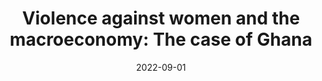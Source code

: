 ---
title: "Violence against women and the macroeconomy: The case of Ghana"
authors:
- admin
- Kim, K.
- Ashe, S.
- Chadha, M.
- Asant, F.
- piiroinen
- duvvury
date: "2022-09-01"
doi: "10.1002/jid.3588"

# Publication name and optional abbreviated publication name.
publication: "Journal of International Development, 34(2), 239–258."
publication_short: ""

Params:
  link: "https://onlinelibrary.wiley.com/doi/10.1002/jid.3588"

# Publication type.
# Accepts a single type but formatted as a YAML list (for Hugo requirements).
# Enter a publication type from the CSL standard.
publication_types: ["article-journal"]



# links:
# - name: ""
#   url: ""
# url_pdf: http://arxiv.org/pdf/1512.04133v1
# url_code: 'https://github.com/HugoBlox/hugo-blox-builder'
# url_dataset: ''
# url_poster: ''
# url_project: ''
# url_slides: ''
# url_source: ''
# url_video: ''

draft: false
---